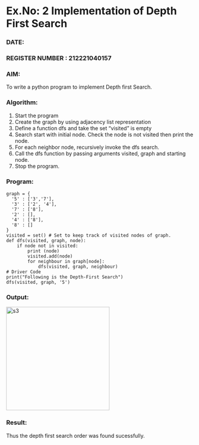 # Ex.No: 2  Implementation of Depth First Search
### DATE:                                                                            
### REGISTER NUMBER : 212221040157 
### AIM: 
To write a python program to implement Depth first Search. 
### Algorithm:
1. Start the program
2. Create the graph by using adjacency list representation
3. Define a function dfs and take the set “visited” is empty 
4. Search start with initial node. Check the node is not visited then print the node.
5. For each neighbor node, recursively invoke the dfs search.
6. Call the dfs function by passing arguments visited, graph and starting node.
7. Stop the program.
### Program:
```
graph = {
  '5' : ['3','7'],
  '3' : ['2', '4'],
  '7' : ['8'],
  '2' : [],
  '4' : ['8'],
  '8' : []
}
visited = set() # Set to keep track of visited nodes of graph.
def dfs(visited, graph, node):
    if node not in visited:
        print (node)
        visited.add(node)
        for neighbour in graph[node]:
            dfs(visited, graph, neighbour)
# Driver Code
print("Following is the Depth-First Search")
dfs(visited, graph, '5')
```

### Output:

<img width="278" alt="s3" src="https://github.com/SmritiManikand/AI_Lab_2023-24/assets/113674204/84710c03-b1ac-4f7f-87bb-53b122f413fd">

### Result:
Thus the depth first search order was found sucessfully.
